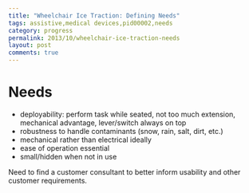 ```yaml
---
title: "Wheelchair Ice Traction: Defining Needs"
tags: assistive,medical devices,pid00002,needs
category: progress
permalink: 2013/10/wheelchair-ice-traction-needs
layout: post
comments: true
---
```


# Needs
* deployability: perform task while seated, not too much extension, mechanical advantage, lever/switch always on top
* robustness to handle contaminants (snow, rain, salt, dirt, etc.)
* mechanical rather than electrical ideally
* ease of operation essential
* small/hidden when not in use

Need to find a customer consultant to better inform usability and other customer requirements.

